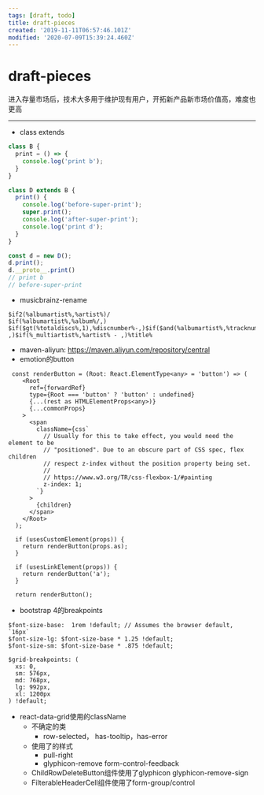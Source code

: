 ```yaml
---
tags: [draft, todo]
title: draft-pieces
created: '2019-11-11T06:57:46.101Z'
modified: '2020-07-09T15:39:24.460Z'
---
```


# draft-pieces



进入存量市场后，技术大多用于维护现有用户，开拓新产品新市场价值高，难度也更高
 
------  

- class extends

``` js
class B {
  print = () => {
    console.log('print b');
  }
}

class D extends B {
  print() {
    console.log('before-super-print');
    super.print();
    console.log('after-super-print');
    console.log('print d');
  }
}

const d = new D();
d.print();
d.__proto__.print()
// print b
// before-super-print
```

- musicbrainz-rename

``` 
$if2(%albumartist%,%artist%)/
$if(%albumartist%,%album%/,)
$if($gt(%totaldiscs%,1),%discnumber%-,)$if($and(%albumartist%,%tracknumber%),$num(%tracknumber%,2) ,)$if(%_multiartist%,%artist% - ,)%title%
```

- maven-aliyun: https://maven.aliyun.com/repository/central 
- emotion的button

``` 
 const renderButton = (Root: React.ElementType<any> = 'button') => (
    <Root
      ref={forwardRef}
      type={Root === 'button' ? 'button' : undefined}
      {...(rest as HTMLElementProps<any>)}
      {...commonProps}
    >
      <span
        className={css`
          // Usually for this to take effect, you would need the element to be
          // "positioned". Due to an obscure part of CSS spec, flex children
          // respect z-index without the position property being set.
          //
          // https://www.w3.org/TR/css-flexbox-1/#painting
          z-index: 1;
        `}
      >
        {children}
      </span>
    </Root>
  );

  if (usesCustomElement(props)) {
    return renderButton(props.as);
  }

  if (usesLinkElement(props)) {
    return renderButton('a');
  }

  return renderButton();
```

- bootstrap 4的breakpoints

``` 
$font-size-base:  1rem !default; // Assumes the browser default, `16px`
$font-size-lg: $font-size-base * 1.25 !default;
$font-size-sm: $font-size-base * .875 !default;

$grid-breakpoints: (
  xs: 0,
  sm: 576px,
  md: 768px,
  lg: 992px,
  xl: 1200px
) !default;
```

- react-data-grid使用的className
  - 不确定的类
      - row-selected， has-tooltip，has-error
  - 使用了的样式
      - pull-right
      - glyphicon-remove form-control-feedback
  - ChildRowDeleteButton组件使用了glyphicon glyphicon-remove-sign 
  - FilterableHeaderCell组件使用了form-group/control
